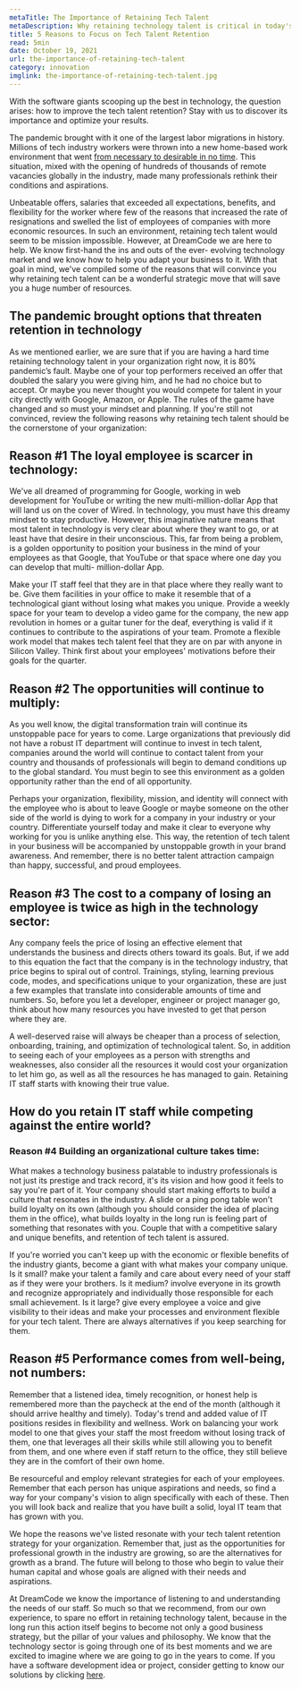 ```yaml
---
metaTitle: The Importance of Retaining Tech Talent
metaDescription: Why retaining technology talent is critical in today's world. Information and tips to improve IT staff retention.
title: 5 Reasons to Focus on Tech Talent Retention
read: 5min
date: October 19, 2021
url: the-importance-of-retaining-tech-talent
category: innovation
imglink: the-importance-of-retaining-tech-talent.jpg
---
```


With the software giants scooping up the best in technology, the question arises: how to improve the tech talent retention? Stay with us to discover its importance and optimize your results.

The pandemic brought with it one of the largest labor migrations in history. Millions of tech industry workers were thrown into a new home-based work environment that went [from necessary to desirable in no time](https://www.dreamcodesoft.com/remote-working-in-software-development). This situation, mixed with the opening of hundreds of thousands of remote vacancies globally in the industry, made many professionals rethink their conditions and aspirations.

Unbeatable offers, salaries that exceeded all expectations, benefits, and flexibility for the worker where few of the reasons that increased the rate of resignations and swelled the list of employees of companies with more economic resources. In such an environment, retaining tech talent would seem to be mission impossible. However, at DreamCode we are here to help. We know first-hand the ins and outs of the ever- evolving technology market and we know how to help you adapt your business to it. With that goal in mind, we've compiled some of the reasons that will convince you why retaining tech talent can be a wonderful strategic move that will save you a huge number of resources.

## **The pandemic brought options that threaten retention in technology**
As we mentioned earlier, we are sure that if you are having a hard time retaining technology talent in your organization right now, it is 80% pandemic’s fault. Maybe one of your top performers received an offer that doubled the salary you were giving him, and he had no choice but to accept. Or maybe you never thought you would compete for talent in your city directly with Google, Amazon, or Apple. The rules of the game have changed and so must your mindset and planning. If you're still not convinced, review the following reasons why retaining tech talent should be the cornerstone of your organization:

## **Reason #1 The loyal employee is scarcer in technology:**

We've all dreamed of programming for Google, working in web development for YouTube or writing the new multi-million-dollar App that will land us on the cover of Wired. In technology, you must have this dreamy mindset to stay productive. However, this imaginative nature means that most talent in technology is very clear about where they want to go, or at least have that desire in their unconscious. This, far from being a problem, is a golden opportunity to position your business in the mind of your employees as that Google, that YouTube or that space where one day you can develop that multi- million-dollar App.

Make your IT staff feel that they are in that place where they really want to be. Give them facilities in your office to make it resemble that of a technological giant without losing what makes you unique. Provide a weekly space for your team to develop a video game for the company, the new app revolution in homes or a guitar tuner for the deaf, everything is valid if it continues to contribute to the aspirations of your team. Promote a flexible work model that makes tech talent feel that they are on par with anyone in Silicon Valley. Think first about your employees' motivations before their goals for the quarter.

## **Reason #2 The opportunities will continue to multiply:**

As you well know, the digital transformation train will continue its unstoppable pace for years to come. Large organizations that previously did not have a robust IT department will continue to invest in tech talent, companies around the world will continue to contact talent from your country and thousands of professionals will begin to demand conditions up to the global standard. You must begin to see this environment as a golden opportunity rather than the end of all opportunity.

Perhaps your organization, flexibility, mission, and identity will connect with the employee who is about to leave Google or maybe someone on the other side of the world is dying to work for a company in your industry or your country. Differentiate yourself today and make it clear to everyone why working for you is unlike anything else. This way, the retention of tech talent in your business will be accompanied by unstoppable growth in your brand awareness. And remember, there is no better talent attraction campaign than happy, successful, and proud employees.

## **Reason #3 The cost to a company of losing an employee is twice as high in the technology sector:**

Any company feels the price of losing an effective element that understands the business and directs others toward its goals. But, if we add to this equation the fact that the company is in the technology industry, that price begins to spiral out of control. Trainings, styling, learning previous code, modes, and specifications unique to your organization, these are just a few examples that translate into considerable amounts of time and numbers. So, before you let a developer, engineer or project manager go, think about how many resources you have invested to get that person where they are.

A well-deserved raise will always be cheaper than a process of selection, onboarding, training, and optimization of technological talent. So, in addition to seeing each of your employees as a person with strengths and weaknesses, also consider all the resources it would cost your organization to let him go, as well as all the resources he has managed to gain. Retaining IT staff starts with knowing their true value.

## **How do you retain IT staff while competing against the entire world?** 

### **Reason #4 Building an organizational culture takes time:**

What makes a technology business palatable to industry professionals is not just its prestige and track record, it's its vision and how good it feels to say you're part of it. Your company should start making efforts to build a culture that resonates in the industry. A slide or a ping pong table won't build loyalty on its own (although you should consider the idea of placing them in the office), what builds loyalty in the long run is feeling part of something that resonates with you. Couple that with a competitive salary and unique benefits, and retention of tech talent is assured.

If you're worried you can't keep up with the economic or flexible benefits of the industry giants, become a giant with what makes your company unique. Is it small? make your talent a family and care about every need of your staff as if they were your brothers. Is it medium? involve everyone in its growth and recognize appropriately and individually those responsible for each small achievement. Is it large? give every employee a voice and give visibility to their ideas and make your processes and environment flexible for your tech talent. There are always alternatives if you keep searching for them.

## **Reason #5 Performance comes from well-being, not numbers:**

Remember that a listened idea, timely recognition, or honest help is remembered more than the paycheck at the end of the month (although it should arrive healthy and timely). Today's trend and added value of IT positions resides in flexibility and wellness. Work on balancing your work model to one that gives your staff the most freedom without losing track of them, one that leverages all their skills while still allowing you to benefit from them, and one where even if staff return to the office, they still believe they are in the comfort of their own home.

Be resourceful and employ relevant strategies for each of your employees. Remember that each person has unique aspirations and needs, so find a way for your company's vision to align specifically with each of these. Then you will look back and realize that you have built a solid, loyal IT team that has grown with you.

We hope the reasons we've listed resonate with your tech talent retention strategy for your organization. Remember that, just as the opportunities for professional growth in the industry are growing, so are the alternatives for growth as a brand. The future will belong to those who begin to value their human capital and whose goals are aligned with their needs and aspirations.

At DreamCode we know the importance of listening to and understanding the needs of our staff. So much so that we recommend, from our own experience, to spare no effort in retaining technology talent, because in the long run this action itself begins to become not only a good business strategy, but the pillar of your values and philosophy. We know that the technology sector is going through one of its best moments and we are excited to imagine where we are going to go in the years to come. If you have a software development idea or project, consider getting to know our solutions by clicking [here](https://www.dreamcodesoft.com/services).
